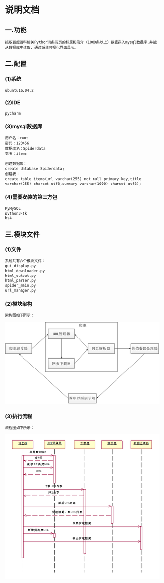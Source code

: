 # 说明文档

## 一.功能

    抓取百度百科相关Python词条网页的标题和简介（1000条以上）数据存入mysql数据库,并能从数据库中读取，通过系统可视化界面展示。

## 二.配置
### (1)系统

    ubuntu16.04.2

### (2)IDE

    pycharm

### (3)mysql数据库

    用户名：root
    密码：123456
    数据库名：Spiderdata
    表名：items
    
    创建数据库：
    create database Spiderdata;
    创建表：
    create table items(url varchar(255) not null primary key,title varchar(255) charset utf8,summary varchar(1000) charset utf8);

### (4)需要安装的第三方包

    PyMySQL
    python3-tk
    bs4
    
## 三.模块文件
### (1)文件
    系统共有六个模块文件：
    gui_display.py 
    html_downloader.py 
    html_output.py 
    html_parser.py 
    spider_main.py 
    url_manager.py 

### (2)模块架构
    架构图如下所示：
   ![](https://github.com/fishyuxiang/spider/blob/master/images/struct.gif)
    
### (3)执行流程
    流程图如下所示：
   ![](https://github.com/fishyuxiang/spider/blob/master/images/flow.gif)
